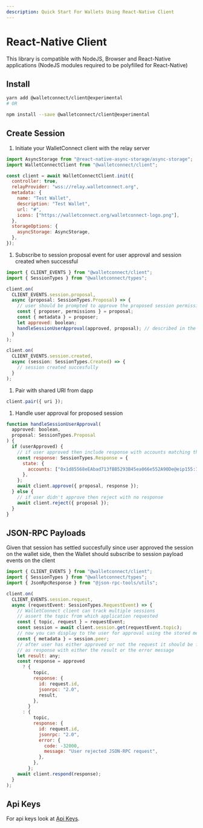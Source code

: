 ```yaml
---
description: Quick Start For Wallets Using React-Native Client
---
```


# React-Native Client

This library is compatible with NodeJS, Browser and React-Native applications \(NodeJS modules required to be polyfilled for React-Native\)

## Install

```bash
yarn add @walletconnect/client@experimental
# OR

npm install --save @walletconnect/client@experimental
```

## Create Session

1. Initiate your WalletConnect client with the relay server

```javascript
import AsyncStorage from "@react-native-async-storage/async-storage";
import WalletConnectClient from "@walletconnect/client";

const client = await WalletConnectClient.init({
  controller: true,
  relayProvider: "wss://relay.walletconnect.org",
  metadata: {
    name: "Test Wallet",
    description: "Test Wallet",
    url: "#",
    icons: ["https://walletconnect.org/walletconnect-logo.png"],
  },
  storageOptions: {
    asyncStorage: AsyncStorage,
  },
});
```

1. Subscribe to session proposal event for user approval and session created when successful

```javascript
import { CLIENT_EVENTS } from "@walletconnect/client";
import { SessionTypes } from "@walletconnect/types";

client.on(
  CLIENT_EVENTS.session.proposal,
  async (proposal: SessionTypes.Proposal) => {
    // user should be prompted to approve the proposed session permissions displaying also dapp metadata
    const { proposer, permissions } = proposal;
    const { metadata } = proposer;
    let approved: boolean;
    handleSessionUserApproval(approved, proposal); // described in the step 4
  }
);

client.on(
  CLIENT_EVENTS.session.created,
  async (session: SessionTypes.Created) => {
    // session created succesfully
  }
);
```

1. Pair with shared URI from dapp

```javascript
client.pair({ uri });
```

1. Handle user approval for proposed session

```javascript
function handleSessionUserApproval(
  approved: boolean,
  proposal: SessionTypes.Proposal
) {
  if (userApproved) {
    // if user approved then include response with accounts matching the chains and wallet metadata
    const response: SessionTypes.Response = {
      state: {
        accounts: ["0x1d85568eEAbad713fBB5293B45ea066e552A90De@eip155:1"],
      },
    };
    await client.approve({ proposal, response });
  } else {
    // if user didn't approve then reject with no response
    await client.reject({ proposal });
  }
}
```

## JSON-RPC Payloads

Given that session has settled succesfully since user approved the session on the wallet side, then the Wallet should subscribe to session payload events on the client

```javascript
import { CLIENT_EVENTS } from "@walletconnect/client";
import { SessionTypes } from "@walletconnect/types";
import { JsonRpcResponse } from "@json-rpc-tools/utils";

client.on(
  CLIENT_EVENTS.session.request,
  async (requestEvent: SessionTypes.RequestEvent) => {
    // WalletConnect client can track multiple sessions
    // assert the topic from which application requested
    const { topic, request } = requestEvent;
    const session = await client.session.get(requestEvent.topic);
    // now you can display to the user for approval using the stored metadata
    const { metadata } = session.peer;
    // after user has either approved or not the request it should be formatted
    // as response with either the result or the error message
    let result: any;
    const response = approved
      ? {
          topic,
          response: {
            id: request.id,
            jsonrpc: "2.0",
            result,
          },
        }
      : {
          topic,
          response: {
            id: request.id,
            jsonrpc: "2.0",
            error: {
              code: -32000,
              message: "User rejected JSON-RPC request",
            },
          },
        };
    await client.respond(response);
  }
);
```

## Api Keys

For api keys look at [Api Keys](api-keys.md).
